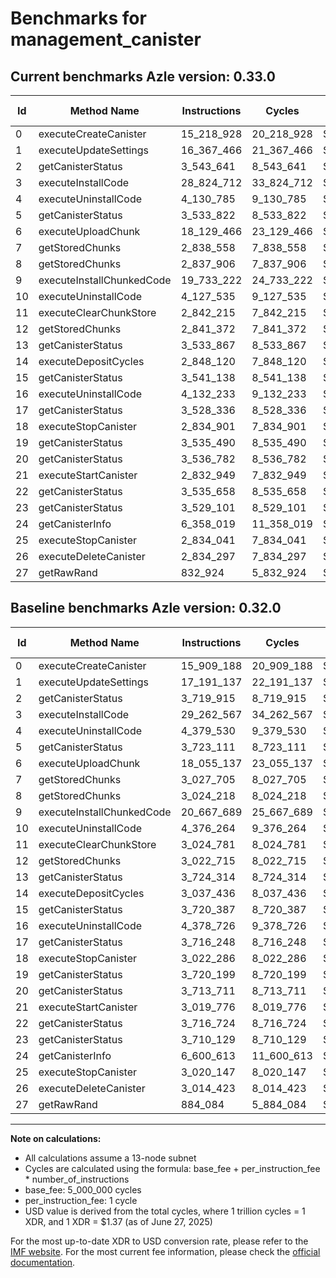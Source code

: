 # Benchmarks for management_canister

## Current benchmarks Azle version: 0.33.0
| Id | Method Name | Instructions | Cycles | USD | USD/Million Calls | Change |
|-----------|-------------|------------|--------|-----|--------------|-------|
| 0 | executeCreateCanister | 15_218_928 | 20_218_928 | $0.0000276999 | $27.69 | <font color="green">-690_260</font> |
| 1 | executeUpdateSettings | 16_367_466 | 21_367_466 | $0.0000292734 | $29.27 | <font color="green">-823_671</font> |
| 2 | getCanisterStatus | 3_543_641 | 8_543_641 | $0.0000117048 | $11.70 | <font color="green">-176_274</font> |
| 3 | executeInstallCode | 28_824_712 | 33_824_712 | $0.0000463399 | $46.33 | <font color="green">-437_855</font> |
| 4 | executeUninstallCode | 4_130_785 | 9_130_785 | $0.0000125092 | $12.50 | <font color="green">-248_745</font> |
| 5 | getCanisterStatus | 3_533_822 | 8_533_822 | $0.0000116913 | $11.69 | <font color="green">-189_289</font> |
| 6 | executeUploadChunk | 18_129_466 | 23_129_466 | $0.0000316874 | $31.68 | <font color="red">+74_329</font> |
| 7 | getStoredChunks | 2_838_558 | 7_838_558 | $0.0000107388 | $10.73 | <font color="green">-189_147</font> |
| 8 | getStoredChunks | 2_837_906 | 7_837_906 | $0.0000107379 | $10.73 | <font color="green">-186_312</font> |
| 9 | executeInstallChunkedCode | 19_733_222 | 24_733_222 | $0.0000338845 | $33.88 | <font color="green">-934_467</font> |
| 10 | executeUninstallCode | 4_127_535 | 9_127_535 | $0.0000125047 | $12.50 | <font color="green">-248_729</font> |
| 11 | executeClearChunkStore | 2_842_215 | 7_842_215 | $0.0000107438 | $10.74 | <font color="green">-182_566</font> |
| 12 | getStoredChunks | 2_841_372 | 7_841_372 | $0.0000107427 | $10.74 | <font color="green">-181_343</font> |
| 13 | getCanisterStatus | 3_533_867 | 8_533_867 | $0.0000116914 | $11.69 | <font color="green">-190_447</font> |
| 14 | executeDepositCycles | 2_848_120 | 7_848_120 | $0.0000107519 | $10.75 | <font color="green">-189_316</font> |
| 15 | getCanisterStatus | 3_541_138 | 8_541_138 | $0.0000117014 | $11.70 | <font color="green">-179_249</font> |
| 16 | executeUninstallCode | 4_132_233 | 9_132_233 | $0.0000125112 | $12.51 | <font color="green">-246_493</font> |
| 17 | getCanisterStatus | 3_528_336 | 8_528_336 | $0.0000116838 | $11.68 | <font color="green">-187_912</font> |
| 18 | executeStopCanister | 2_834_901 | 7_834_901 | $0.0000107338 | $10.73 | <font color="green">-187_385</font> |
| 19 | getCanisterStatus | 3_535_490 | 8_535_490 | $0.0000116936 | $11.69 | <font color="green">-184_709</font> |
| 20 | getCanisterStatus | 3_536_782 | 8_536_782 | $0.0000116954 | $11.69 | <font color="green">-176_929</font> |
| 21 | executeStartCanister | 2_832_949 | 7_832_949 | $0.0000107311 | $10.73 | <font color="green">-186_827</font> |
| 22 | getCanisterStatus | 3_535_658 | 8_535_658 | $0.0000116939 | $11.69 | <font color="green">-181_066</font> |
| 23 | getCanisterStatus | 3_529_101 | 8_529_101 | $0.0000116849 | $11.68 | <font color="green">-181_028</font> |
| 24 | getCanisterInfo | 6_358_019 | 11_358_019 | $0.0000155605 | $15.56 | <font color="green">-242_594</font> |
| 25 | executeStopCanister | 2_834_041 | 7_834_041 | $0.0000107326 | $10.73 | <font color="green">-186_106</font> |
| 26 | executeDeleteCanister | 2_834_297 | 7_834_297 | $0.0000107330 | $10.73 | <font color="green">-180_126</font> |
| 27 | getRawRand | 832_924 | 5_832_924 | $0.0000079911 | $7.99 | <font color="green">-51_160</font> |

## Baseline benchmarks Azle version: 0.32.0
| Id | Method Name | Instructions | Cycles | USD | USD/Million Calls |
|-----------|-------------|------------|--------|-----|--------------|
| 0 | executeCreateCanister | 15_909_188 | 20_909_188 | $0.0000286456 | $28.64 |
| 1 | executeUpdateSettings | 17_191_137 | 22_191_137 | $0.0000304019 | $30.40 |
| 2 | getCanisterStatus | 3_719_915 | 8_719_915 | $0.0000119463 | $11.94 |
| 3 | executeInstallCode | 29_262_567 | 34_262_567 | $0.0000469397 | $46.93 |
| 4 | executeUninstallCode | 4_379_530 | 9_379_530 | $0.0000128500 | $12.84 |
| 5 | getCanisterStatus | 3_723_111 | 8_723_111 | $0.0000119507 | $11.95 |
| 6 | executeUploadChunk | 18_055_137 | 23_055_137 | $0.0000315855 | $31.58 |
| 7 | getStoredChunks | 3_027_705 | 8_027_705 | $0.0000109980 | $10.99 |
| 8 | getStoredChunks | 3_024_218 | 8_024_218 | $0.0000109932 | $10.99 |
| 9 | executeInstallChunkedCode | 20_667_689 | 25_667_689 | $0.0000351647 | $35.16 |
| 10 | executeUninstallCode | 4_376_264 | 9_376_264 | $0.0000128455 | $12.84 |
| 11 | executeClearChunkStore | 3_024_781 | 8_024_781 | $0.0000109939 | $10.99 |
| 12 | getStoredChunks | 3_022_715 | 8_022_715 | $0.0000109911 | $10.99 |
| 13 | getCanisterStatus | 3_724_314 | 8_724_314 | $0.0000119523 | $11.95 |
| 14 | executeDepositCycles | 3_037_436 | 8_037_436 | $0.0000110113 | $11.01 |
| 15 | getCanisterStatus | 3_720_387 | 8_720_387 | $0.0000119469 | $11.94 |
| 16 | executeUninstallCode | 4_378_726 | 9_378_726 | $0.0000128489 | $12.84 |
| 17 | getCanisterStatus | 3_716_248 | 8_716_248 | $0.0000119413 | $11.94 |
| 18 | executeStopCanister | 3_022_286 | 8_022_286 | $0.0000109905 | $10.99 |
| 19 | getCanisterStatus | 3_720_199 | 8_720_199 | $0.0000119467 | $11.94 |
| 20 | getCanisterStatus | 3_713_711 | 8_713_711 | $0.0000119378 | $11.93 |
| 21 | executeStartCanister | 3_019_776 | 8_019_776 | $0.0000109871 | $10.98 |
| 22 | getCanisterStatus | 3_716_724 | 8_716_724 | $0.0000119419 | $11.94 |
| 23 | getCanisterStatus | 3_710_129 | 8_710_129 | $0.0000119329 | $11.93 |
| 24 | getCanisterInfo | 6_600_613 | 11_600_613 | $0.0000158928 | $15.89 |
| 25 | executeStopCanister | 3_020_147 | 8_020_147 | $0.0000109876 | $10.98 |
| 26 | executeDeleteCanister | 3_014_423 | 8_014_423 | $0.0000109798 | $10.97 |
| 27 | getRawRand | 884_084 | 5_884_084 | $0.0000080612 | $8.06 |



---

**Note on calculations:**
- All calculations assume a 13-node subnet
- Cycles are calculated using the formula: base_fee + per_instruction_fee \* number_of_instructions
- base_fee: 5_000_000 cycles
- per_instruction_fee: 1 cycle
- USD value is derived from the total cycles, where 1 trillion cycles = 1 XDR, and 1 XDR = $1.37 (as of June 27, 2025)

For the most up-to-date XDR to USD conversion rate, please refer to the [IMF website](https://www.imf.org/external/np/fin/data/rms_sdrv.aspx).
For the most current fee information, please check the [official documentation](https://internetcomputer.org/docs/references/cycles-cost-formulas).